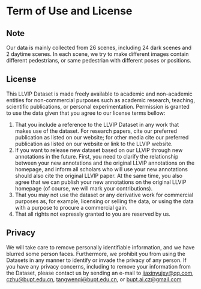 # Term of Use and License

## Note

Our data is mainly collected from 26 scenes, including 24 dark scenes and 2 daytime scenes. In each scene, we try to make different images contain different pedestrians, or same pedestrian with different poses or positions. 

## License

This LLVIP Dataset is made freely available to academic and non-academic entities for non-commercial purposes such as academic research, teaching, scientific publications, or personal experimentation. Permission is granted to use the data given that you agree to our license terms bellow:

1. That you include a reference to the LLVIP Dataset in any work that makes use of the dataset. For research papers, cite our preferred publication as listed on our website; for other media cite our preferred publication as listed on our website or link to the LLVIP website.
2. If you want to release new dataset based on our LLVIP through new annotations in the future. First, you need to clarify the relationship between your new annotations and the original LLVIP annotations on the homepage, and inform all scholars who will use your new annotations should also cite the original LLVIP paper. At the same time, you also agree that we can publish your new annotations on the original LLVIP homepage (of course, we will mark your contributions).
3. That you may not use the dataset or any derivative work for commercial purposes as, for example, licensing or selling the data, or using the data with a purpose to procure a commercial gain.
4. That all rights not expressly granted to you are reserved by us.

## Privacy

We will take care to remove personally identifiable information, and we have blurred some person faces. Furthermore, we prohibit you from using the Datasets in any manner to identify or invade the privacy of any person. If you have any privacy concerns, including to remove your information from the Dataset, please contact us by sending an e-mail to jiaxinyujxy@qq.com, czhu@bupt.edu.cn, tangwenqi@bupt.edu.cn, or bupt.ai.cz@gmail.com
